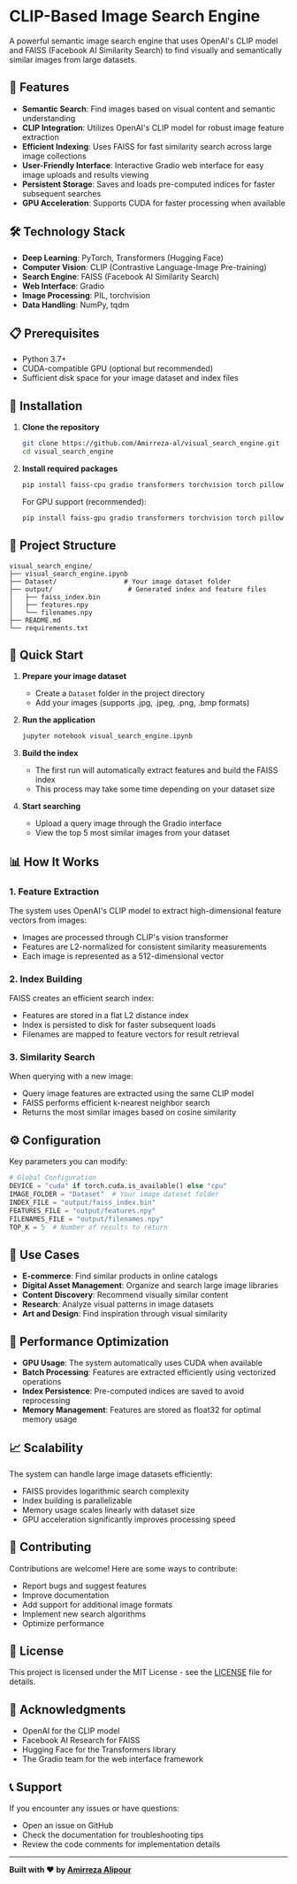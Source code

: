 # CLIP-Based Image Search Engine

A powerful semantic image search engine that uses OpenAI's CLIP model and FAISS (Facebook AI Similarity Search) to find visually and semantically similar images from large datasets.

## 🚀 Features

- **Semantic Search**: Find images based on visual content and semantic understanding
- **CLIP Integration**: Utilizes OpenAI's CLIP model for robust image feature extraction
- **Efficient Indexing**: Uses FAISS for fast similarity search across large image collections
- **User-Friendly Interface**: Interactive Gradio web interface for easy image uploads and results viewing
- **Persistent Storage**: Saves and loads pre-computed indices for faster subsequent searches
- **GPU Acceleration**: Supports CUDA for faster processing when available

## 🛠️ Technology Stack

- **Deep Learning**: PyTorch, Transformers (Hugging Face)
- **Computer Vision**: CLIP (Contrastive Language-Image Pre-training)
- **Search Engine**: FAISS (Facebook AI Similarity Search)
- **Web Interface**: Gradio
- **Image Processing**: PIL, torchvision
- **Data Handling**: NumPy, tqdm

## 📋 Prerequisites

- Python 3.7+
- CUDA-compatible GPU (optional but recommended)
- Sufficient disk space for your image dataset and index files

## 🔧 Installation

1. **Clone the repository**
   ```bash
   git clone https://github.com/Amirreza-al/visual_search_engine.git
   cd visual_search_engine
   ```

2. **Install required packages**
   ```bash
   pip install faiss-cpu gradio transformers torchvision torch pillow numpy tqdm
   ```

   For GPU support (recommended):
   ```bash
   pip install faiss-gpu gradio transformers torchvision torch pillow numpy tqdm
   ```

## 📁 Project Structure

```
visual_search_engine/
├── visual_search_engine.ipynb
├── Dataset/                 # Your image dataset folder
├── output/                   # Generated index and feature files
│   ├── faiss_index.bin
│   ├── features.npy
│   └── filenames.npy
├── README.md
└── requirements.txt
```

## 🚀 Quick Start

1. **Prepare your image dataset**
   - Create a `Dataset` folder in the project directory
   - Add your images (supports .jpg, .jpeg, .png, .bmp formats)

2. **Run the application**
   ```bash
   jupyter notebook visual_search_engine.ipynb
   ```

3. **Build the index**
   - The first run will automatically extract features and build the FAISS index
   - This process may take some time depending on your dataset size

4. **Start searching**
   - Upload a query image through the Gradio interface
   - View the top 5 most similar images from your dataset

## 📊 How It Works

### 1. Feature Extraction
The system uses OpenAI's CLIP model to extract high-dimensional feature vectors from images:
- Images are processed through CLIP's vision transformer
- Features are L2-normalized for consistent similarity measurements
- Each image is represented as a 512-dimensional vector

### 2. Index Building
FAISS creates an efficient search index:
- Features are stored in a flat L2 distance index
- Index is persisted to disk for faster subsequent loads
- Filenames are mapped to feature vectors for result retrieval

### 3. Similarity Search
When querying with a new image:
- Query image features are extracted using the same CLIP model
- FAISS performs efficient k-nearest neighbor search
- Returns the most similar images based on cosine similarity

## ⚙️ Configuration

Key parameters you can modify:

```python
# Global Configuration
DEVICE = "cuda" if torch.cuda.is_available() else "cpu"
IMAGE_FOLDER = "Dataset"  # Your image dataset folder
INDEX_FILE = "output/faiss_index.bin"
FEATURES_FILE = "output/features.npy"
FILENAMES_FILE = "output/filenames.npy"
TOP_K = 5  # Number of results to return
```

## 🎯 Use Cases

- **E-commerce**: Find similar products in online catalogs
- **Digital Asset Management**: Organize and search large image libraries
- **Content Discovery**: Recommend visually similar content
- **Research**: Analyze visual patterns in image datasets
- **Art and Design**: Find inspiration through visual similarity

## 🔄 Performance Optimization

- **GPU Usage**: The system automatically uses CUDA when available
- **Batch Processing**: Features are extracted efficiently using vectorized operations
- **Index Persistence**: Pre-computed indices are saved to avoid reprocessing
- **Memory Management**: Features are stored as float32 for optimal memory usage

## 📈 Scalability

The system can handle large image datasets efficiently:
- FAISS provides logarithmic search complexity
- Index building is parallelizable
- Memory usage scales linearly with dataset size
- GPU acceleration significantly improves processing speed

## 🤝 Contributing

Contributions are welcome! Here are some ways to contribute:
- Report bugs and suggest features
- Improve documentation
- Add support for additional image formats
- Implement new search algorithms
- Optimize performance

## 📄 License

This project is licensed under the MIT License - see the [LICENSE](LICENSE) file for details.

## 🙏 Acknowledgments

- OpenAI for the CLIP model
- Facebook AI Research for FAISS
- Hugging Face for the Transformers library
- The Gradio team for the web interface framework

## 📞 Support

If you encounter any issues or have questions:
- Open an issue on GitHub
- Check the documentation for troubleshooting tips
- Review the code comments for implementation details

---

**Built with ❤️ by [Amirreza Alipour](https://github.com/Amirreza-al)**
